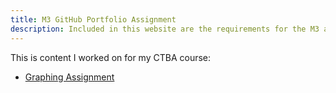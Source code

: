 ```yaml
---
title: M3 GitHub Portfolio Assignment
description: Included in this website are the requirements for the M3 assignment.
---
```


This is content I worked on for my CTBA course:

- [Graphing Assignment](/graphing/index.md)
